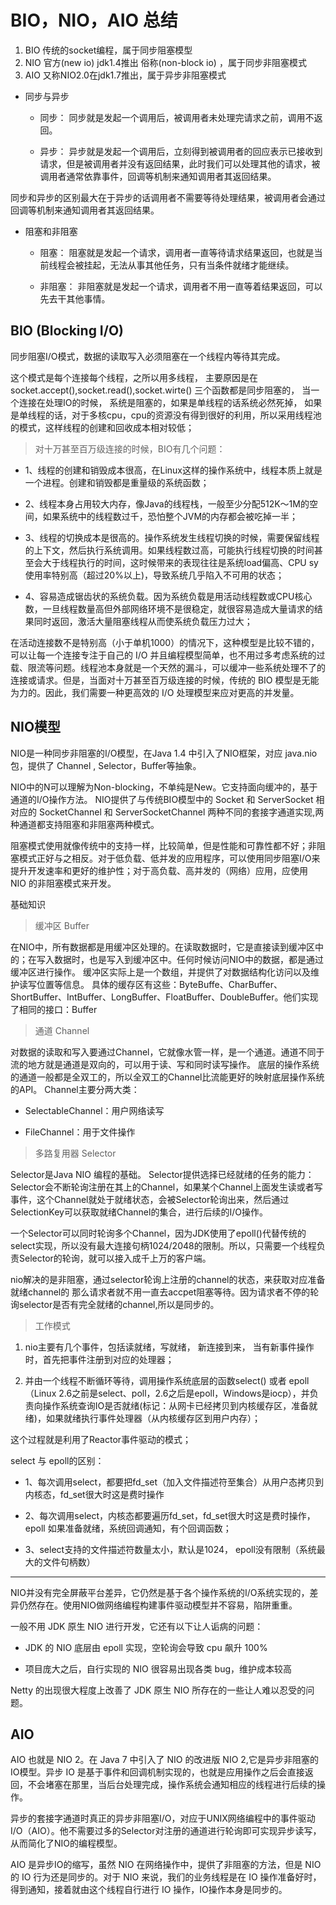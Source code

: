 # BIO，NIO，AIO 总结

1. BIO 传统的socket编程，属于同步阻塞模型
2. NIO 官方(new io) jdk1.4推出 俗称(non-block io) ，属于同步非阻塞模式
3. AIO 又称NIO2.0在jdk1.7推出，属于异步非阻塞模式

- 同步与异步

    - 同步： 同步就是发起一个调用后，被调用者未处理完请求之前，调用不返回。

    - 异步： 异步就是发起一个调用后，立刻得到被调用者的回应表示已接收到请求，但是被调用者并没有返回结果，此时我们可以处理其他的请求，被调用者通常依靠事件，回调等机制来通知调用者其返回结果。

同步和异步的区别最大在于异步的话调用者不需要等待处理结果，被调用者会通过回调等机制来通知调用者其返回结果。

- 阻塞和非阻塞

    - 阻塞： 阻塞就是发起一个请求，调用者一直等待请求结果返回，也就是当前线程会被挂起，无法从事其他任务，只有当条件就绪才能继续。

    - 非阻塞： 非阻塞就是发起一个请求，调用者不用一直等着结果返回，可以先去干其他事情。

## BIO (Blocking I/O)

同步阻塞I/O模式，数据的读取写入必须阻塞在一个线程内等待其完成。

这个模式是每个连接每个线程，之所以用多线程， 主要原因是在socket.accept(),socket.read(),socket.wirte() 三个函数都是同步阻塞的， 当一个连接在处理IO的时候， 系统是阻塞的，如果是单线程的话系统必然死掉， 如果是单线程的话，对于多核cpu，cpu的资源没有得到很好的利用，所以采用线程池的模式，这样线程的创建和回收成本相对较低；

>对十万甚至百万级连接的时候，BIO有几个问题：

- 1、线程的创建和销毁成本很高，在Linux这样的操作系统中，线程本质上就是一个进程。创建和销毁都是重量级的系统函数；

- 2、线程本身占用较大内存，像Java的线程栈，一般至少分配512K～1M的空间，如果系统中的线程数过千，恐怕整个JVM的内存都会被吃掉一半；

- 3、线程的切换成本是很高的。操作系统发生线程切换的时候，需要保留线程的上下文，然后执行系统调用。如果线程数过高，可能执行线程切换的时间甚至会大于线程执行的时间，这时候带来的表现往往是系统load偏高、CPU sy使用率特别高（超过20%以上)，导致系统几乎陷入不可用的状态；

- 4、容易造成锯齿状的系统负载。因为系统负载是用活动线程数或CPU核心数，一旦线程数量高但外部网络环境不是很稳定，就很容易造成大量请求的结果同时返回，激活大量阻塞线程从而使系统负载压力过大；

在活动连接数不是特别高（小于单机1000）的情况下，这种模型是比较不错的，可以让每一个连接专注于自己的 I/O 并且编程模型简单，也不用过多考虑系统的过载、限流等问题。线程池本身就是一个天然的漏斗，可以缓冲一些系统处理不了的连接或请求。但是，当面对十万甚至百万级连接的时候，传统的 BIO 模型是无能为力的。因此，我们需要一种更高效的 I/O 处理模型来应对更高的并发量。

## NIO模型

NIO是一种同步非阻塞的I/O模型，在Java 1.4 中引入了NIO框架，对应 java.nio 包，提供了 Channel , Selector，Buffer等抽象。

NIO中的N可以理解为Non-blocking，不单纯是New。它支持面向缓冲的，基于通道的I/O操作方法。 NIO提供了与传统BIO模型中的 Socket 和 ServerSocket 相对应的 SocketChannel 和 ServerSocketChannel 两种不同的套接字通道实现,两种通道都支持阻塞和非阻塞两种模式。

阻塞模式使用就像传统中的支持一样，比较简单，但是性能和可靠性都不好；非阻塞模式正好与之相反。对于低负载、低并发的应用程序，可以使用同步阻塞I/O来提升开发速率和更好的维护性；对于高负载、高并发的（网络）应用，应使用 NIO 的非阻塞模式来开发。

基础知识

>缓冲区 Buffer

在NIO中，所有数据都是用缓冲区处理的。在读取数据时，它是直接读到缓冲区中的；在写入数据时，也是写入到缓冲区中。任何时候访问NIO中的数据，都是通过缓冲区进行操作。
缓冲区实际上是一个数组，并提供了对数据结构化访问以及维护读写位置等信息。
具体的缓存区有这些：ByteBuffe、CharBuffer、 ShortBuffer、IntBuffer、LongBuffer、FloatBuffer、DoubleBuffer。他们实现了相同的接口：Buffer

>通道 Channel

对数据的读取和写入要通过Channel，它就像水管一样，是一个通道。通道不同于流的地方就是通道是双向的，可以用于读、写和同时读写操作。
底层的操作系统的通道一般都是全双工的，所以全双工的Channel比流能更好的映射底层操作系统的API。
Channel主要分两大类：

- SelectableChannel：用户网络读写

- FileChannel：用于文件操作

>多路复用器 Selector

Selector是Java NIO 编程的基础。
Selector提供选择已经就绪的任务的能力：Selector会不断轮询注册在其上的Channel，如果某个Channel上面发生读或者写事件，这个Channel就处于就绪状态，会被Selector轮询出来，然后通过SelectionKey可以获取就绪Channel的集合，进行后续的I/O操作。

一个Selector可以同时轮询多个Channel，因为JDK使用了epoll()代替传统的select实现，所以没有最大连接句柄1024/2048的限制。所以，只需要一个线程负责Selector的轮询，就可以接入成千上万的客户端。

nio解决的是非阻塞，通过selector轮询上注册的channel的状态，来获取对应准备就绪channel的 那么请求者就不用一直去accpet阻塞等待。因为请求者不停的轮询selector是否有完全就绪的channel,所以是同步的。

>工作模式

1. nio主要有几个事件，包括读就绪，写就绪， 新连接到来， 当有新事件操作时，首先把事件注册到对应的处理器；

2. 并由一个线程不断循环等待，调用操作系统底层的函数select() 或者 epoll（Linux 2.6之前是select、poll，2.6之后是epoll，Windows是iocp），并负责向操作系统查询IO是否就绪(标记：从网卡已经拷贝到内核缓存区，准备就绪)，如果就绪执行事件处理器（从内核缓存区到用户内存）；

这个过程就是利用了Reactor事件驱动的模式；

select 与 epoll的区别：

- 1、每次调用select，都要把fd_set（加入文件描述符至集合）从用户态拷贝到内核态，fd_set很大时这是费时操作

- 2、每次调用select，内核态都要遍历fd_set，fd_set很大时这是费时操作， epoll 如果准备就绪，系统回调通知，有个回调函数；

- 3、select支持的文件描述符数量太小，默认是1024， epoll没有限制（系统最大的文件句柄数）

---

NIO并没有完全屏蔽平台差异，它仍然是基于各个操作系统的I/O系统实现的，差异仍然存在。使用NIO做网络编程构建事件驱动模型并不容易，陷阱重重。

一般不用 JDK 原生 NIO 进行开发，它还有以下让人诟病的问题：

- JDK 的 NIO 底层由 epoll 实现，空轮询会导致 cpu 飙升 100%

- 项目庞大之后，自行实现的 NIO 很容易出现各类 bug，维护成本较高

Netty 的出现很大程度上改善了 JDK 原生 NIO 所存在的一些让人难以忍受的问题。

## AIO

AIO 也就是 NIO 2。在 Java 7 中引入了 NIO 的改进版 NIO 2,它是异步非阻塞的IO模型。异步 IO 是基于事件和回调机制实现的，也就是应用操作之后会直接返回，不会堵塞在那里，当后台处理完成，操作系统会通知相应的线程进行后续的操作。

异步的套接字通道时真正的异步非阻塞I/O，对应于UNIX网络编程中的事件驱动I/O（AIO）。他不需要过多的Selector对注册的通道进行轮询即可实现异步读写，从而简化了NIO的编程模型。

AIO 是异步IO的缩写，虽然 NIO 在网络操作中，提供了非阻塞的方法，但是 NIO 的 IO 行为还是同步的。对于 NIO 来说，我们的业务线程是在 IO 操作准备好时，得到通知，接着就由这个线程自行进行 IO 操作，IO操作本身是同步的。